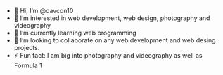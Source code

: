 - 👋 Hi, I’m @davcon10
- 👀 I’m interested in web development, web design, photography and videography
- 🌱 I’m currently learning web programming
- 💞️ I’m looking to collaborate on any web development and web desing projects.
- ⚡ Fun fact: I am big into photography and videography as well as Formula 1
<!---
davcon10/davcon10 is a ✨ special ✨ repository because its `README.md` (this file) appears on your GitHub profile.
You can click the Preview link to take a look at your changes.
--->
